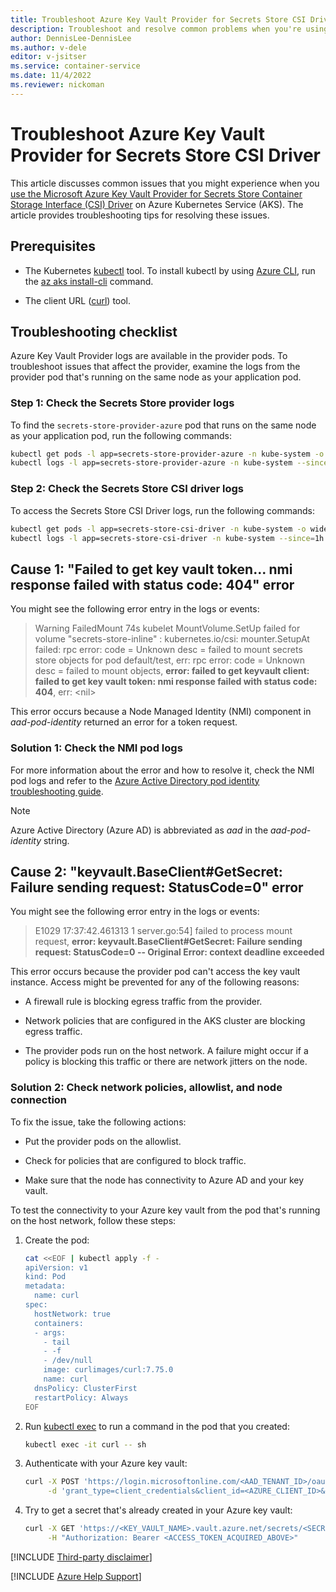 ```yaml
---
title: Troubleshoot Azure Key Vault Provider for Secrets Store CSI Driver on Azure Kubernetes Service (AKS)
description: Troubleshoot and resolve common problems when you're using the Azure Key Vault Provider for Secrets Store CSI Driver on Azure Kubernetes Service (AKS).
author: DennisLee-DennisLee
ms.author: v-dele
editor: v-jsitser
ms.service: container-service
ms.date: 11/4/2022
ms.reviewer: nickoman
---
```


# Troubleshoot Azure Key Vault Provider for Secrets Store CSI Driver

This article discusses common issues that you might experience when you [use the Microsoft Azure Key Vault Provider for Secrets Store Container Storage Interface (CSI) Driver](/azure/aks/csi-secrets-store-driver) on Azure Kubernetes Service (AKS). The article provides troubleshooting tips for resolving these issues.

## Prerequisites

- The Kubernetes [kubectl](https://kubernetes.io/docs/reference/kubectl/overview/) tool. To install kubectl by using [Azure CLI](/cli/azure/install-azure-cli), run the [az aks install-cli](/cli/azure/aks#az-aks-install-cli) command.

- The client URL ([curl](/virtualization/community/team-blog/2017/20171219-tar-and-curl-come-to-windows)) tool.

## Troubleshooting checklist

Azure Key Vault Provider logs are available in the provider pods. To troubleshoot issues that affect the provider, examine the logs from the provider pod that's running on the same node as your application pod.

### Step 1: Check the Secrets Store provider logs

To find the `secrets-store-provider-azure` pod that runs on the same node as your application pod, run the following commands:

```bash
kubectl get pods -l app=secrets-store-provider-azure -n kube-system -o wide
kubectl logs -l app=secrets-store-provider-azure -n kube-system --since=1h | grep ^E
```

### Step 2: Check the Secrets Store CSI driver logs

To access the Secrets Store CSI Driver logs, run the following commands:

```bash
kubectl get pods -l app=secrets-store-csi-driver -n kube-system -o wide
kubectl logs -l app=secrets-store-csi-driver -n kube-system --since=1h | grep ^E
```

## Cause 1: "Failed to get key vault token... nmi response failed with status code: 404" error

You might see the following error entry in the logs or events:

> Warning  FailedMount  74s    kubelet            MountVolume.SetUp failed for volume "secrets-store-inline" : kubernetes.io/csi: mounter.SetupAt failed: rpc error: code = Unknown desc = failed to mount secrets store objects for pod default/test, err: rpc error: code = Unknown desc = failed to mount objects, **error: failed to get keyvault client: failed to get key vault token: nmi response failed with status code: 404**, err: \<nil>

This error occurs because a Node Managed Identity (NMI) component in *aad-pod-identity* returned an error for a token request.

### Solution 1: Check the NMI pod logs

For more information about the error and how to resolve it, check the NMI pod logs and refer to the [Azure Active Directory pod identity troubleshooting guide](https://azure.github.io/aad-pod-identity/docs/troubleshooting/).

> [!NOTE]
> Azure Active Directory (Azure AD) is abbreviated as *aad* in the *aad-pod-identity* string.

## Cause 2: "keyvault.BaseClient#GetSecret: Failure sending request: StatusCode=0" error

You might see the following error entry in the logs or events:

> E1029 17:37:42.461313       1 server.go:54] failed to process mount request, **error: keyvault.BaseClient#GetSecret: Failure sending request: StatusCode=0 -- Original Error: context deadline exceeded**

This error occurs because the provider pod can't access the key vault instance. Access might be prevented for any of the following reasons:

- A firewall rule is blocking egress traffic from the provider.

- Network policies that are configured in the AKS cluster are blocking egress traffic.

- The provider pods run on the host network. A failure might occur if a policy is blocking this traffic or there are network jitters on the node.

### Solution 2: Check network policies, allowlist, and node connection

To fix the issue, take the following actions:

- Put the provider pods on the allowlist.

- Check for policies that are configured to block traffic.

- Make sure that the node has connectivity to Azure AD and your key vault.

To test the connectivity to your Azure key vault from the pod that's running on the host network, follow these steps:

1. Create the pod:

    ```bash
    cat <<EOF | kubectl apply -f -
    apiVersion: v1
    kind: Pod
    metadata:
      name: curl
    spec:
      hostNetwork: true
      containers:
      - args:
        - tail
        - -f
        - /dev/null
        image: curlimages/curl:7.75.0
        name: curl
      dnsPolicy: ClusterFirst
      restartPolicy: Always
    EOF
    ```

1. Run [kubectl exec](https://kubernetes.io/docs/reference/generated/kubectl/kubectl-commands#exec) to run a command in the pod that you created:

    ```bash
    kubectl exec -it curl -- sh
    ```

1. Authenticate with your Azure key vault:

    ```bash
    curl -X POST 'https://login.microsoftonline.com/<AAD_TENANT_ID>/oauth2/v2.0/token' \
         -d 'grant_type=client_credentials&client_id=<AZURE_CLIENT_ID>&client_secret=<AZURE_CLIENT_SECRET>&scope=https://vault.azure.net/.default'
    ```

1. Try to get a secret that's already created in your Azure key vault:

    ```bash
    curl -X GET 'https://<KEY_VAULT_NAME>.vault.azure.net/secrets/<SECRET_NAME>?api-version=7.2' \
         -H "Authorization: Bearer <ACCESS_TOKEN_ACQUIRED_ABOVE>"
    ```

[!INCLUDE [Third-party disclaimer](../../includes/third-party-disclaimer.md)]

[!INCLUDE [Azure Help Support](../../includes/azure-help-support.md)]
